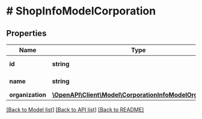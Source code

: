 # # ShopInfoModelCorporation

## Properties

Name | Type | Description | Notes
------------ | ------------- | ------------- | -------------
**id** | **string** | Corporation ID. | [optional] [readonly]
**name** | **string** | Corporation name. | [optional] [readonly]
**organization** | [**\OpenAPI\Client\Model\CorporationInfoModelOrganization**](CorporationInfoModelOrganization.md) |  | [optional]

[[Back to Model list]](../../README.md#models) [[Back to API list]](../../README.md#endpoints) [[Back to README]](../../README.md)
